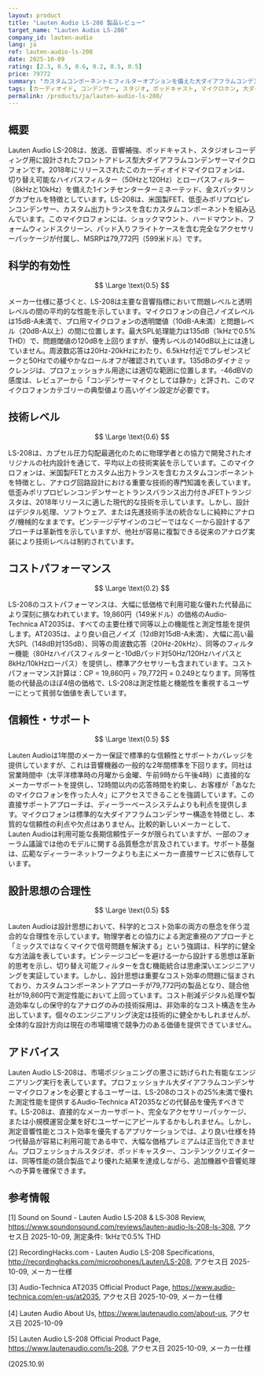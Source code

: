 ```yaml
---
layout: product
title: "Lauten Audio LS-208 製品レビュー"
target_name: "Lauten Audio LS-208"
company_id: lauten-audio
lang: ja
ref: lauten-audio-ls-208
date: 2025-10-09
rating: [2.3, 0.5, 0.6, 0.2, 0.5, 0.5]
price: 79772
summary: "カスタムコンポーネントとフィルターオプションを備えた大ダイアフラムコンデンサーマイクロフォンですが、大幅に低価格で優れた測定性能を提供する競合製品と比較してコストパフォーマンスが劣ります。"
tags: [カーディオイド, コンデンサー, スタジオ, ポッドキャスト, マイクロホン, 大ダイアフラム, 放送]
permalink: /products/ja/lauten-audio-ls-208/
---
```

## 概要

Lauten Audio LS-208は、放送、音響補強、ポッドキャスト、スタジオレコーディング用に設計されたフロントアドレス型大ダイアフラムコンデンサーマイクロフォンです。2018年にリリースされたこのカーディオイドマイクロフォンは、切り替え可能なハイパスフィルター（50Hzと120Hz）とローパスフィルター（8kHzと10kHz）を備えた1インチセンターターミネーテッド、金スパッタリングカプセルを特徴としています。LS-208は、米国製FET、低歪みポリプロピレンコンデンサー、カスタム出力トランスを含むカスタムコンポーネントを組み込んでいます。このマイクロフォンには、ショックマウント、ハードマウント、フォームウィンドスクリーン、パッド入りフライトケースを含む完全なアクセサリーパッケージが付属し、MSRPは79,772円（599米ドル）です。

## 科学的有効性

$$ \Large \text{0.5} $$

メーカー仕様に基づくと、LS-208は主要な音響指標において問題レベルと透明レベルの間の平均的な性能を示しています。マイクロフォンの自己ノイズレベルは15dB-A未満で、プロ用マイクロフォンの透明閾値（10dB-A未満）と問題レベル（20dB-A以上）の間に位置します。最大SPL処理能力は135dB（1kHzで0.5% THD）で、問題閾値の120dBを上回りますが、優秀レベルの140dB以上には達していません。周波数応答は20Hz-20kHzにわたり、6.5kHz付近でプレゼンスピークと50Hzでの緩やかなロールオフが確認されています。135dBのダイナミックレンジは、プロフェッショナル用途には適切な範囲に位置します。-46dBVの感度は、レビュアーから「コンデンサーマイクとしては静か」と評され、このマイクロフォンカテゴリーの典型値より高いゲイン設定が必要です。

## 技術レベル

$$ \Large \text{0.6} $$

LS-208は、カプセル圧力勾配最適化のために物理学者との協力で開発されたオリジナルの社内設計を通じて、平均以上の技術実装を示しています。このマイクロフォンは、米国製FETとカスタム出力トランスを含むカスタムコンポーネントを特徴とし、アナログ回路設計における重要な技術的専門知識を表しています。低歪みポリプロピレンコンデンサーとトランスバランス出力付きJFETトランジスタは、2018年リリースに適した現代的な技術を示しています。しかし、設計はデジタル処理、ソフトウェア、または先進技術手法の統合なしに純粋にアナログ/機械的なままです。ビンテージデザインのコピーではなく一から設計するアプローチは革新性を示していますが、他社が容易に複製できる従来のアナログ実装により技術レベルは制約されています。

## コストパフォーマンス

$$ \Large \text{0.2} $$

LS-208のコストパフォーマンスは、大幅に低価格で利用可能な優れた代替品により深刻に損なわれています。19,860円（149米ドル）の価格のAudio-Technica AT2035は、すべての主要仕様で同等以上の機能性と測定性能を提供します。AT2035は、より良い自己ノイズ（12dB対15dB-A未満）、大幅に高い最大SPL（148dB対135dB）、同等の周波数応答（20Hz-20kHz）、同等のフィルター機能（80Hzハイパスフィルターと-10dBパッド対50Hz/120Hzハイパスと8kHz/10kHzローパス）を提供し、標準アクセサリーも含まれています。コストパフォーマンス計算は：CP = 19,860円 ÷ 79,772円 = 0.249となります。同等性能の代替品のほぼ4倍の価格で、LS-208は測定性能と機能性を重視するユーザーにとって貧弱な価値を表しています。

## 信頼性・サポート

$$ \Large \text{0.5} $$

Lauten Audioは1年間のメーカー保証で標準的な信頼性とサポートカバレッジを提供していますが、これは音響機器の一般的な2年間標準を下回ります。同社は営業時間中（太平洋標準時の月曜から金曜、午前9時から午後4時）に直接的なメーカーサポートを提供し、12時間以内の応答時間を約束し、お客様が「あなたのマイクロフォンを作った人々」にアクセスできることを強調しています。この直接サポートアプローチは、ディーラーベースシステムよりも利点を提供します。マイクロフォンは標準的な大ダイアフラムコンデンサー構造を特徴とし、本質的な信頼性の利点や欠点はありません。比較的新しいメーカーとして、Lauten Audioは利用可能な長期信頼性データが限られていますが、一部のフォーラム議論では他のモデルに関する品質懸念が言及されています。サポート基盤は、広範なディーラーネットワークよりも主にメーカー直接サービスに依存しています。

## 設計思想の合理性

$$ \Large \text{0.5} $$

Lauten Audioは設計思想において、科学的とコスト効率の両方の懸念を伴う混合的な合理性を示しています。物理学者との協力による測定重視のアプローチと「ミックスではなくマイクで信号問題を解決する」という強調は、科学的に健全な方法論を表しています。ビンテージコピーを避ける一から設計する思想は革新的思考を示し、切り替え可能フィルターを含む機能統合は思慮深いエンジニアリングを実証しています。しかし、設計思想は重要なコスト効率の問題に悩まされており、カスタムコンポーネントアプローチが79,772円の製品となり、競合他社が19,860円で測定性能において上回っています。コスト削減デジタル処理や製造効率なしの保守的なアナログのみの技術採用は、非効率的なコスト構造を生み出しています。個々のエンジニアリング決定は技術的に健全かもしれませんが、全体的な設計方向は現在の市場環境で競争力のある価値を提供できていません。

## アドバイス

Lauten Audio LS-208は、市場ポジショニングの悪さに妨げられた有能なエンジニアリング実行を表しています。プロフェッショナル大ダイアフラムコンデンサーマイクロフォンを必要とするユーザーは、LS-208のコストの25%未満で優れた測定性能を提供するAudio-Technica AT2035などの代替品を優先すべきです。LS-208は、直接的なメーカーサポート、完全なアクセサリーパッケージ、または小規模運営企業を好むユーザーにアピールするかもしれません。しかし、測定音響性能とコスト効率を優先するアプリケーションでは、より良い仕様を持つ代替品が容易に利用可能である中で、大幅な価格プレミアムは正当化できません。プロフェッショナルスタジオ、ポッドキャスター、コンテンツクリエイターは、同等性能の競合製品でより優れた結果を達成しながら、追加機器や音響処理への予算を確保できます。

## 参考情報

[1] Sound on Sound - Lauten Audio LS‑208 & LS‑308 Review, https://www.soundonsound.com/reviews/lauten-audio-ls-208-ls-308, アクセス日 2025-10-09, 測定条件: 1kHzで0.5% THD

[2] RecordingHacks.com - Lauten Audio LS-208 Specifications, http://recordinghacks.com/microphones/Lauten/LS-208, アクセス日 2025-10-09, メーカー仕様

[3] Audio-Technica AT2035 Official Product Page, https://www.audio-technica.com/en-us/at2035, アクセス日 2025-10-09, メーカー仕様

[4] Lauten Audio About Us, https://www.lautenaudio.com/about-us, アクセス日 2025-10-09

[5] Lauten Audio LS-208 Official Product Page, https://www.lautenaudio.com/ls-208, アクセス日 2025-10-09, メーカー仕様

(2025.10.9)